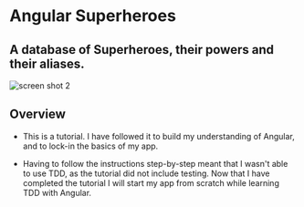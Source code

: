# Angular Superheroes

## A database of Superheroes, their powers and their aliases.

![screen shot 2](https://user-images.githubusercontent.com/24227633/27434217-e129bb0e-574f-11e7-962d-cb2e7aca7c3d.png)

## Overview

- This is a tutorial. I have followed it to build my understanding of Angular, and to lock-in the basics of my app.

- Having to follow the instructions step-by-step meant that I wasn't able to use TDD, as the tutorial did not include testing. Now that I have completed the tutorial I will start my app from scratch while learning TDD with Angular.
